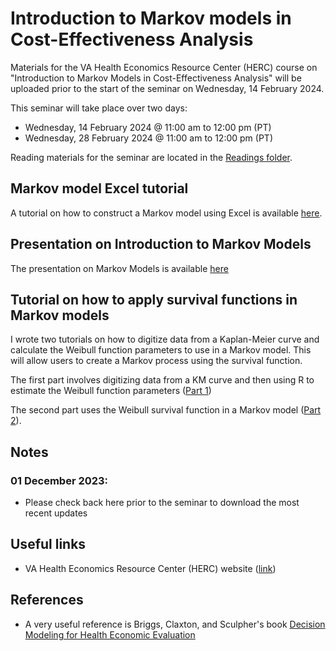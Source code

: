 # Introduction to Markov models in Cost-Effectiveness Analysis


Materials for the VA Health Economics Resource Center (HERC) course on "Introduction to Markov Models in Cost-Effectiveness Analysis" will be uploaded prior to the start of the seminar on Wednesday, 14 February 2024.

This seminar will take place over two days:
- Wednesday, 14 February 2024 @ 11:00 am to 12:00 pm (PT)
- Wednesday, 28 February 2024 @ 11:00 am to 12:00 pm (PT)

Reading materials for the seminar are located in the [Readings folder](https://github.com/mbounthavong/Makov-model-tutorials/tree/main/Readings).

## Markov model Excel tutorial
A tutorial on how to construct a Markov model using Excel is available [here](https://rpubs.com/mbounthavong/markov_model_using_excel).

## Presentation on Introduction to Markov Models
The presentation on Markov Models is available [here](https://github.com/mbounthavong/Makov-model-tutorials/tree/main/Presentations)

## Tutorial on how to apply survival functions in Markov models
I wrote two tutorials on how to digitize data from a Kaplan-Meier curve and calculate the Weibull function parameters to use in a Markov model. This will allow users to create a Markov process using the survival function. 

The first part involves digitizing data from a KM curve and then using R to estimate the Weibull function parameters ([Part 1](https://mbounthavong.com/blog/2018/3/15/generating-survival-curves-from-study-data-an-application-for-markov-models-part-1-of-2))

The second part uses the Weibull survival function in a Markov model ([Part 2](https://mbounthavong.com/blog/2018/3/15/generating-survival-curves-from-study-data-an-application-for-markov-models-part-2-of-2)).

## Notes
### 01 December 2023:
- Please check back here prior to the seminar to download the most recent updates

## Useful links
- VA Health Economics Resource Center (HERC) website ([link](https://www.research.va.gov/programs/csp/herc.cfm))

## References
- A very useful reference is Briggs, Claxton, and Sculpher's book [Decision Modeling for Health Economic Evaluation](https://www.herc.ox.ac.uk/downloads/decision-modelling-for-health-economic-evaluation)






